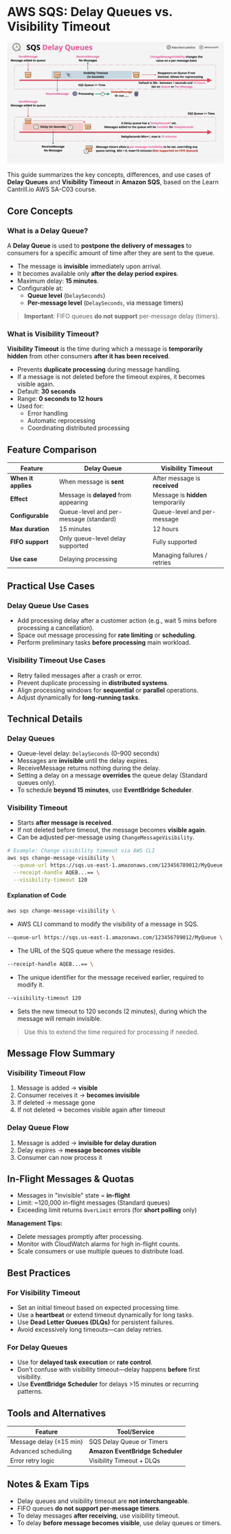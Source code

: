 # AWS SQS: Delay Queues vs. Visibility Timeout

![alt text](./Images/image-40.png)

This guide summarizes the key concepts, differences, and use cases of **Delay Queues** and **Visibility Timeout** in **Amazon SQS**, based on the Learn Cantrill.io AWS SA-C03 course.

## Core Concepts

### What is a Delay Queue?

A **Delay Queue** is used to **postpone the delivery of messages** to consumers for a specific amount of time after they are sent to the queue.

- The message is **invisible** immediately upon arrival.
- It becomes available only **after the delay period expires**.
- Maximum delay: **15 minutes**.
- Configurable at:
  - **Queue level** (`DelaySeconds`)
  - **Per-message level** (`DelaySeconds`, via message timers)

> **Important**: FIFO queues **do not support** per-message delay (timers).

### What is Visibility Timeout?

**Visibility Timeout** is the time during which a message is **temporarily hidden** from other consumers **after it has been received**.

- Prevents **duplicate processing** during message handling.
- If a message is not deleted before the timeout expires, it becomes visible again.
- Default: **30 seconds**
- Range: **0 seconds to 12 hours**
- Used for:
  - Error handling
  - Automatic reprocessing
  - Coordinating distributed processing

## Feature Comparison

| Feature             | Delay Queue                            | Visibility Timeout                |
| ------------------- | -------------------------------------- | --------------------------------- |
| **When it applies** | When message is **sent**               | After message is **received**     |
| **Effect**          | Message is **delayed** from appearing  | Message is **hidden** temporarily |
| **Configurable**    | Queue-level and per-message (standard) | Queue-level and per-message       |
| **Max duration**    | 15 minutes                             | 12 hours                          |
| **FIFO support**    | Only queue-level delay supported       | Fully supported                   |
| **Use case**        | Delaying processing                    | Managing failures / retries       |

## Practical Use Cases

### Delay Queue Use Cases

- Add processing delay after a customer action (e.g., wait 5 mins before processing a cancellation).
- Space out message processing for **rate limiting** or **scheduling**.
- Perform preliminary tasks **before processing** main workload.

### Visibility Timeout Use Cases

- Retry failed messages after a crash or error.
- Prevent duplicate processing in **distributed systems**.
- Align processing windows for **sequential** or **parallel** operations.
- Adjust dynamically for **long-running tasks**.

## Technical Details

### Delay Queues

- Queue-level delay: `DelaySeconds` (0–900 seconds)
- Messages are **invisible** until the delay expires.
- ReceiveMessage returns nothing during the delay.
- Setting a delay on a message **overrides** the queue delay (Standard queues only).
- To schedule **beyond 15 minutes**, use **EventBridge Scheduler**.

### Visibility Timeout

- Starts **after message is received**.
- If not deleted before timeout, the message becomes **visible again**.
- Can be adjusted per-message using `ChangeMessageVisibility`.

```bash
# Example: Change visibility timeout via AWS CLI
aws sqs change-message-visibility \
  --queue-url https://sqs.us-east-1.amazonaws.com/123456789012/MyQueue \
  --receipt-handle AQEB...== \
  --visibility-timeout 120
```

#### Explanation of Code

```bash
aws sqs change-message-visibility \
```

- AWS CLI command to modify the visibility of a message in SQS.

```bash
--queue-url https://sqs.us-east-1.amazonaws.com/123456789012/MyQueue \
```

- The URL of the SQS queue where the message resides.

```bash
--receipt-handle AQEB...== \
```

- The unique identifier for the message received earlier, required to modify it.

```bash
--visibility-timeout 120
```

- Sets the new timeout to 120 seconds (2 minutes), during which the message will remain invisible.

> Use this to extend the time required for processing if needed.

## Message Flow Summary

### Visibility Timeout Flow

1. Message is added → **visible**
2. Consumer receives it → **becomes invisible**
3. If deleted → message gone
4. If not deleted → becomes visible again after timeout

### Delay Queue Flow

1. Message is added → **invisible for delay duration**
2. Delay expires → **message becomes visible**
3. Consumer can now process it

## In-Flight Messages & Quotas

- Messages in "invisible" state = **in-flight**
- Limit: ~120,000 in-flight messages (Standard queues)
- Exceeding limit returns `OverLimit` errors (for **short polling** only)

**Management Tips:**

- Delete messages promptly after processing.
- Monitor with CloudWatch alarms for high in-flight counts.
- Scale consumers or use multiple queues to distribute load.

## Best Practices

### For Visibility Timeout

- Set an initial timeout based on expected processing time.
- Use a **heartbeat** or extend timeout dynamically for long tasks.
- Use **Dead Letter Queues (DLQs)** for persistent failures.
- Avoid excessively long timeouts—can delay retries.

### For Delay Queues

- Use for **delayed task execution** or **rate control**.
- Don’t confuse with visibility timeout—delay happens **before** first visibility.
- Use **EventBridge Scheduler** for delays >15 minutes or recurring patterns.

## Tools and Alternatives

| Feature                 | Tool/Service                     |
| ----------------------- | -------------------------------- |
| Message delay (≤15 min) | SQS Delay Queue or Timers        |
| Advanced scheduling     | **Amazon EventBridge Scheduler** |
| Error retry logic       | Visibility Timeout + DLQs        |

## Notes & Exam Tips

- Delay queues and visibility timeout are **not interchangeable**.
- FIFO queues **do not support per-message timers**.
- To delay messages **after receiving**, use visibility timeout.
- To delay **before message becomes visible**, use delay queues or timers.
